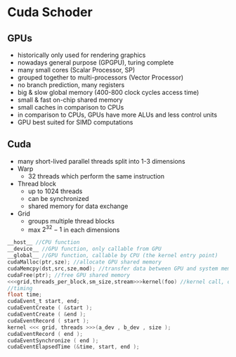 # Cuda Schoder

## GPUs

- historically only used for rendering graphics
- nowadays general purpose (GPGPU), turing complete
- many small cores (Scalar Processor, SP)
- grouped together to multi-processors (Vector Processor)
- no branch prediction, many registers
- big & slow global memory (400-800 clock cycles access time)
- small & fast on-chip shared memory
- small caches in comparison to CPUs
- in comparison to CPUs, GPUs have more ALUs and less control units
- GPU best suited for SIMD computations

## Cuda

- many short-lived parallel threads split into 1-3 dimensions
- Warp
  - 32 threads which perform the same instruction
- Thread block
  - up to 1024 threads
  - can be synchronized
  - shared memory for data exchange
- Grid
  - groups multiple thread blocks
  - max $2^{32}-1$ in each dimensions

```C
__host__ //CPU function
__device__ //GPU function, only callable from GPU
__global__ //GPU function, callable by CPU (the kernel entry point)
cudaMalloc(ptr,sze); //allocate GPU shared memory
cudaMemcpy(dst,src,sze,mod); //transfer data between GPU and system memory, mod \in cudaMemcpyHostToHost, cudaMemcpyHostToDevice, cudaMemcpyDeviceToHost, cudaMemcpyDeviceToDevice, cudaMemcpyDefault (inferred)
cudaFree(ptr); //free GPU shared memory
<<<grid,threads_per_block,sm_size,stream>>>kernel(foo) //kernel call, only grid and threads_per_block necessary
//timing
float time;
cudaEvent_t start, end;
cudaEventCreate ( &start );
cudaEventCreate ( &end );
cudaEventRecord ( start );
kernel <<< grid, threads >>>(a_dev , b_dev , size );
cudaEventRecord ( end );
cudaEventSynchronize ( end );
cudaEventElapsedTime (&time, start, end );
```
